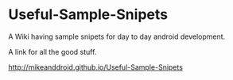 # Useful-Sample-Snipets

A Wiki having sample snipets for day to day android development.


A link for all the good stuff.


http://mikeanddroid.github.io/Useful-Sample-Snipets
